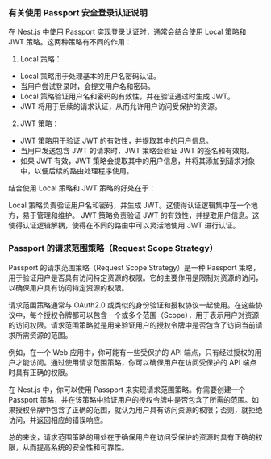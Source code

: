 ### 有关使用 Passport 安全登录认证说明
在 Nest.js 中使用 Passport 实现登录认证时，通常会结合使用 Local 策略和 JWT 策略。这两种策略有不同的作用：

1. Local 策略：
- Local 策略用于处理基本的用户名密码认证。
- 当用户尝试登录时，会提交用户名和密码。
- Local 策略验证用户名和密码的有效性，并在验证通过时生成 JWT。
- JWT 将用于后续的请求认证，从而允许用户访问受保护的资源。


2. JWT 策略：
- JWT 策略用于验证 JWT 的有效性，并提取其中的用户信息。
- 当用户发送包含 JWT 的请求时，JWT 策略会验证 JWT 的签名和有效期。
- 如果 JWT 有效，JWT 策略会提取其中的用户信息，并将其添加到请求对象中，以便后续的路由处理程序使用。

结合使用 Local 策略和 JWT 策略的好处在于：

Local 策略负责验证用户名和密码，并生成 JWT。这使得认证逻辑集中在一个地方，易于管理和维护。
JWT 策略负责验证 JWT 的有效性，并提取用户信息。这使得认证逻辑解耦，使得在不同的路由中可以灵活地使用 JWT 进行认证。



###  Passport 的请求范围策略（Request Scope Strategy）
Passport 的请求范围策略（Request Scope Strategy）是一种 Passport 策略，用于验证用户是否具有访问特定资源的权限。它的主要作用是限制对资源的访问，以确保用户具有访问特定资源的权限。

请求范围策略通常与 OAuth2.0 或类似的身份验证和授权协议一起使用。在这些协议中，每个授权令牌都可以包含一个或多个范围（Scope），用于表示用户对资源的访问权限。请求范围策略就是用来验证用户的授权令牌中是否包含了访问当前请求所需资源的范围。

例如，在一个 Web 应用中，你可能有一些受保护的 API 端点，只有经过授权的用户才能访问。通过使用请求范围策略，你可以确保用户在访问受保护的 API 端点时具有正确的权限。

在 Nest.js 中，你可以使用 Passport 来实现请求范围策略。你需要创建一个 Passport 策略，并在该策略中验证用户的授权令牌中是否包含了所需的范围。如果授权令牌中包含了正确的范围，就认为用户具有访问资源的权限；否则，就拒绝访问，并返回相应的错误响应。

总的来说，请求范围策略的用处在于确保用户在访问受保护的资源时具有正确的权限，从而提高系统的安全性和可靠性。